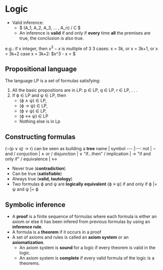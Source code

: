 # Logic

+ Valid inference:
    + $ (A_1, A_2, A_3, ... , A_n) / C $
    + An inference is **valid** if and only if **every** time **all** the premises are true, the conclusion is also true.

e.g.: if x integer, then $x^3 - x$ is multiple of 3
        3 cases: x = 3k, or x = 3k+1, or x = 3k+2
        case x = 3k+2: $x^3 - x = $

## Propositional language
The language LP is a set of formulas satisfying:
1. All the basic propositions are in LP:
    p ∈ LP, q ∈ LP, r ∈ LP, . . .
2. If ϕ ∈ LP and ψ ∈ LP, then
    + (ϕ ∧ ψ) ∈ LP, 
    + (ϕ → ψ) ∈ LP,
    + (ϕ ∨ ψ) ∈ LP, 
    + (ϕ ↔ ψ) ∈ LP
    + Nothing else is in Lp


## Constructing formulas
(¬(p ∨ q) → r) can be seen as building a **tree**
name | symbol
--- |:--:
not | ¬
and / conjuction | ∧ 
or / disjunction | ∨
"if...then" / implication | →
"if and only if" / equivalence | ↔
  

+ Never true (**contradiction**)
+ Can be true (**satisfiable**)
+ Always true (**valid, tautology**)
+ Two formulas ϕ and ψ are **logically equivalent** (ϕ ≡ ψ) if and only if ϕ |= ψ and ψ |= ϕ

## Symbolic inference
+ A **proof** is a finite sequence of formulas where each formula is either an axiom or else it has been infered from previous formulas by using an **inference rule**.
+ A formula is a **theorem** if it occurs in a proof
+ A set of axioms and rules is called an **axiom system** or an **axiomatization**.
  + An axiom system is **sound** for a logic if every theorem is valid in
the logic.
  + An axiom system is **complete** if every valid formula of the logic is
a theorems.
